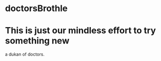 # doctorsBrothle
<h1>This is just our mindless effort to try something new</h1>
a dukan of doctors.
